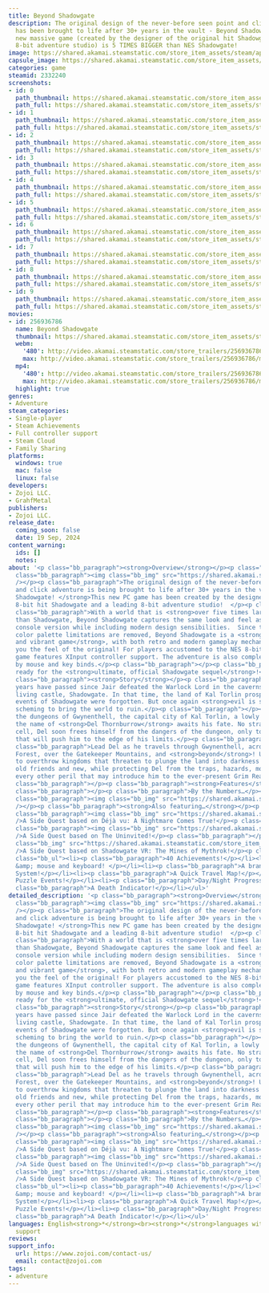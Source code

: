 ```yaml
---
title: Beyond Shadowgate
description: The original design of the never-before seen point and click adventure
  has been brought to life after 30+ years in the vault - Beyond Shadowgate! This
  new massive game (created by the designer of the original hit Shadowgate and a leading
  8-bit adventure studio) is 5 TIMES BIGGER than NES Shadowgate!
image: https://shared.akamai.steamstatic.com/store_item_assets/steam/apps/2332240/header.jpg?t=1727352234
capsule_image: https://shared.akamai.steamstatic.com/store_item_assets/steam/apps/2332240/capsule_231x87.jpg?t=1727352234
categories: game
steamid: 2332240
screenshots:
- id: 0
  path_thumbnail: https://shared.akamai.steamstatic.com/store_item_assets/steam/apps/2332240/ss_e93dc0f3afbd546d4cee4a8cf5cbca32e6f6616e.600x338.jpg?t=1727352234
  path_full: https://shared.akamai.steamstatic.com/store_item_assets/steam/apps/2332240/ss_e93dc0f3afbd546d4cee4a8cf5cbca32e6f6616e.1920x1080.jpg?t=1727352234
- id: 1
  path_thumbnail: https://shared.akamai.steamstatic.com/store_item_assets/steam/apps/2332240/ss_8e0d20306e24a4f08f1ce878dc4fbf265a6f30bd.600x338.jpg?t=1727352234
  path_full: https://shared.akamai.steamstatic.com/store_item_assets/steam/apps/2332240/ss_8e0d20306e24a4f08f1ce878dc4fbf265a6f30bd.1920x1080.jpg?t=1727352234
- id: 2
  path_thumbnail: https://shared.akamai.steamstatic.com/store_item_assets/steam/apps/2332240/ss_99d6edbfd27c03b1b0e36949e9d2c53514ac9529.600x338.jpg?t=1727352234
  path_full: https://shared.akamai.steamstatic.com/store_item_assets/steam/apps/2332240/ss_99d6edbfd27c03b1b0e36949e9d2c53514ac9529.1920x1080.jpg?t=1727352234
- id: 3
  path_thumbnail: https://shared.akamai.steamstatic.com/store_item_assets/steam/apps/2332240/ss_f78db1819309e05ca115fd1a7ea05d2246b483fc.600x338.jpg?t=1727352234
  path_full: https://shared.akamai.steamstatic.com/store_item_assets/steam/apps/2332240/ss_f78db1819309e05ca115fd1a7ea05d2246b483fc.1920x1080.jpg?t=1727352234
- id: 4
  path_thumbnail: https://shared.akamai.steamstatic.com/store_item_assets/steam/apps/2332240/ss_b361feaf8197953c38c626a9677d0a89b9236c5e.600x338.jpg?t=1727352234
  path_full: https://shared.akamai.steamstatic.com/store_item_assets/steam/apps/2332240/ss_b361feaf8197953c38c626a9677d0a89b9236c5e.1920x1080.jpg?t=1727352234
- id: 5
  path_thumbnail: https://shared.akamai.steamstatic.com/store_item_assets/steam/apps/2332240/ss_a9b8e27e02dcea3addf1b36269fcd3b0db18a97b.600x338.jpg?t=1727352234
  path_full: https://shared.akamai.steamstatic.com/store_item_assets/steam/apps/2332240/ss_a9b8e27e02dcea3addf1b36269fcd3b0db18a97b.1920x1080.jpg?t=1727352234
- id: 6
  path_thumbnail: https://shared.akamai.steamstatic.com/store_item_assets/steam/apps/2332240/ss_f08364d7c0e634d8060628cda642c70fb6757bf1.600x338.jpg?t=1727352234
  path_full: https://shared.akamai.steamstatic.com/store_item_assets/steam/apps/2332240/ss_f08364d7c0e634d8060628cda642c70fb6757bf1.1920x1080.jpg?t=1727352234
- id: 7
  path_thumbnail: https://shared.akamai.steamstatic.com/store_item_assets/steam/apps/2332240/ss_7246da6e2697d7f83a6b8e75667bc6fe76f787f0.600x338.jpg?t=1727352234
  path_full: https://shared.akamai.steamstatic.com/store_item_assets/steam/apps/2332240/ss_7246da6e2697d7f83a6b8e75667bc6fe76f787f0.1920x1080.jpg?t=1727352234
- id: 8
  path_thumbnail: https://shared.akamai.steamstatic.com/store_item_assets/steam/apps/2332240/ss_6b2826b9629537e4d03ce1862cd8d173b3a30b1e.600x338.jpg?t=1727352234
  path_full: https://shared.akamai.steamstatic.com/store_item_assets/steam/apps/2332240/ss_6b2826b9629537e4d03ce1862cd8d173b3a30b1e.1920x1080.jpg?t=1727352234
- id: 9
  path_thumbnail: https://shared.akamai.steamstatic.com/store_item_assets/steam/apps/2332240/ss_ba0c617abc261869aa29c6000f61d3d23fc65da0.600x338.jpg?t=1727352234
  path_full: https://shared.akamai.steamstatic.com/store_item_assets/steam/apps/2332240/ss_ba0c617abc261869aa29c6000f61d3d23fc65da0.1920x1080.jpg?t=1727352234
movies:
- id: 256936786
  name: Beyond Shadowgate
  thumbnail: https://shared.akamai.steamstatic.com/store_item_assets/steam/apps/256936786/movie.293x165.jpg?t=1722264157
  webm:
    '480': http://video.akamai.steamstatic.com/store_trailers/256936786/movie480_vp9.webm?t=1722264157
    max: http://video.akamai.steamstatic.com/store_trailers/256936786/movie_max_vp9.webm?t=1722264157
  mp4:
    '480': http://video.akamai.steamstatic.com/store_trailers/256936786/movie480.mp4?t=1722264157
    max: http://video.akamai.steamstatic.com/store_trailers/256936786/movie_max.mp4?t=1722264157
  highlight: true
genres:
- Adventure
steam_categories:
- Single-player
- Steam Achievements
- Full controller support
- Steam Cloud
- Family Sharing
platforms:
  windows: true
  mac: false
  linux: false
developers:
- Zojoi LLC.
- GrahfMetal
publishers:
- Zojoi LLC.
release_date:
  coming_soon: false
  date: 19 Sep, 2024
content_warning:
  ids: []
  notes:
about: '<p class="bb_paragraph"><strong>Overview</strong></p><p class="bb_paragraph"></p><p
  class="bb_paragraph"><img class="bb_img" src="https://shared.akamai.steamstatic.com/store_item_assets/steam/apps/2332240/extras/doors.png?t=1727352234"
  /></p><p class="bb_paragraph">The original design of the never-before seen point
  and click adventure is being brought to life after 30+ years in the vault - <strong>Beyond
  Shadowgate! </strong>This new PC game has been created by the designers of the original
  8-bit hit Shadowgate and a leading 8-bit adventure studio!  </p><p class="bb_paragraph"></p><p
  class="bb_paragraph">With a world that is <strong>over five times larger</strong>
  than Shadowgate, Beyond Shadowgate captures the same look and feel as the 8-bit
  console version while including modern design sensibilities.  Since the memory and
  color palette limitations are removed, Beyond Shadowgate is a <strong>much longer
  and vibrant game</strong>, with both retro and modern gameplay mechanics that give
  you the feel of the original! For players accustomed to the NES 8-bit version, the
  game features XInput controller support. The adventure is also completely playable
  by mouse and key binds.</p><p class="bb_paragraph"></p><p class="bb_paragraph">Get
  ready for the <strong>ultimate, official Shadowgate sequel</strong>!</p><p class="bb_paragraph"></p><p
  class="bb_paragraph"><strong>Story</strong></p><p class="bb_paragraph"></p><p class="bb_paragraph">35
  years have passed since Jair defeated the Warlock Lord in the caverns beneath the
  living castle, Shadowgate. In that time, the land of Kal Torlin prospered and the
  events of Shadowgate were forgotten. But once again <strong>evil is stirring</strong>,
  scheming to bring the world to ruin.</p><p class="bb_paragraph"></p><p class="bb_paragraph">In
  the dungeons of Gwynenthell, the capital city of Kal Torlin, a lowly Fenling by
  the name of <strong>Del Thornburrow</strong> awaits his fate. No stranger to a jail
  cell, Del soon frees himself from the dangers of the dungeon, only to begin a journey
  that will push him to the edge of his limits.</p><p class="bb_paragraph"></p><p
  class="bb_paragraph">Lead Del as he travels through Gwynenthell, across the Torlin
  Forest, over the Gatekeeper Mountains, and <strong>beyond</strong>! Uncover plots
  to overthrow kingdoms that threaten to plunge the land into darkness! Interact with
  old friends and new, while protecting Del from the traps, hazards, monsters, and
  every other peril that may introduce him to the ever-present Grim Reaper.</p><p
  class="bb_paragraph"></p><p class="bb_paragraph"><strong>Features</strong></p><p
  class="bb_paragraph"></p><p class="bb_paragraph">By the Numbers…</p><p class="bb_paragraph"></p><p
  class="bb_paragraph"><img class="bb_img" src="https://shared.akamai.steamstatic.com/store_item_assets/steam/apps/2332240/extras/chart.png?t=1727352234"
  /></p><p class="bb_paragraph"><strong>Also featuring…</strong></p><p class="bb_paragraph"></p><p
  class="bb_paragraph"><img class="bb_img" src="https://shared.akamai.steamstatic.com/store_item_assets/steam/apps/2332240/extras/dv.png?t=1727352234"
  />A Side Quest based on Déjà vu: A Nightmare Comes True!</p><p class="bb_paragraph"></p><p
  class="bb_paragraph"><img class="bb_img" src="https://shared.akamai.steamstatic.com/store_item_assets/steam/apps/2332240/extras/Uninvited.png?t=1727352234"
  />A Side Quest based on The Uninvited!</p><p class="bb_paragraph"></p><p class="bb_paragraph"><img
  class="bb_img" src="https://shared.akamai.steamstatic.com/store_item_assets/steam/apps/2332240/extras/mythrok.png?t=1727352234"
  />A Side Quest based on Shadowgate VR: The Mines of Mythrok!</p><p class="bb_paragraph"></p><ul
  class="bb_ul"><li><p class="bb_paragraph">40 Achievements!</p></li><li><p class="bb_paragraph">Controller
  &amp; mouse and keyboard! </p></li><li><p class="bb_paragraph">A brand new Hint
  System!</p></li><li><p class="bb_paragraph">A Quick Travel Map!</p></li><li><p class="bb_paragraph">Lethal
  Puzzle Events!</p></li><li><p class="bb_paragraph">Day/Night Progression!</p></li><li><p
  class="bb_paragraph">A Death Indicator!</p></li></ul>'
detailed_description: '<p class="bb_paragraph"><strong>Overview</strong></p><p class="bb_paragraph"></p><p
  class="bb_paragraph"><img class="bb_img" src="https://shared.akamai.steamstatic.com/store_item_assets/steam/apps/2332240/extras/doors.png?t=1727352234"
  /></p><p class="bb_paragraph">The original design of the never-before seen point
  and click adventure is being brought to life after 30+ years in the vault - <strong>Beyond
  Shadowgate! </strong>This new PC game has been created by the designers of the original
  8-bit hit Shadowgate and a leading 8-bit adventure studio!  </p><p class="bb_paragraph"></p><p
  class="bb_paragraph">With a world that is <strong>over five times larger</strong>
  than Shadowgate, Beyond Shadowgate captures the same look and feel as the 8-bit
  console version while including modern design sensibilities.  Since the memory and
  color palette limitations are removed, Beyond Shadowgate is a <strong>much longer
  and vibrant game</strong>, with both retro and modern gameplay mechanics that give
  you the feel of the original! For players accustomed to the NES 8-bit version, the
  game features XInput controller support. The adventure is also completely playable
  by mouse and key binds.</p><p class="bb_paragraph"></p><p class="bb_paragraph">Get
  ready for the <strong>ultimate, official Shadowgate sequel</strong>!</p><p class="bb_paragraph"></p><p
  class="bb_paragraph"><strong>Story</strong></p><p class="bb_paragraph"></p><p class="bb_paragraph">35
  years have passed since Jair defeated the Warlock Lord in the caverns beneath the
  living castle, Shadowgate. In that time, the land of Kal Torlin prospered and the
  events of Shadowgate were forgotten. But once again <strong>evil is stirring</strong>,
  scheming to bring the world to ruin.</p><p class="bb_paragraph"></p><p class="bb_paragraph">In
  the dungeons of Gwynenthell, the capital city of Kal Torlin, a lowly Fenling by
  the name of <strong>Del Thornburrow</strong> awaits his fate. No stranger to a jail
  cell, Del soon frees himself from the dangers of the dungeon, only to begin a journey
  that will push him to the edge of his limits.</p><p class="bb_paragraph"></p><p
  class="bb_paragraph">Lead Del as he travels through Gwynenthell, across the Torlin
  Forest, over the Gatekeeper Mountains, and <strong>beyond</strong>! Uncover plots
  to overthrow kingdoms that threaten to plunge the land into darkness! Interact with
  old friends and new, while protecting Del from the traps, hazards, monsters, and
  every other peril that may introduce him to the ever-present Grim Reaper.</p><p
  class="bb_paragraph"></p><p class="bb_paragraph"><strong>Features</strong></p><p
  class="bb_paragraph"></p><p class="bb_paragraph">By the Numbers…</p><p class="bb_paragraph"></p><p
  class="bb_paragraph"><img class="bb_img" src="https://shared.akamai.steamstatic.com/store_item_assets/steam/apps/2332240/extras/chart.png?t=1727352234"
  /></p><p class="bb_paragraph"><strong>Also featuring…</strong></p><p class="bb_paragraph"></p><p
  class="bb_paragraph"><img class="bb_img" src="https://shared.akamai.steamstatic.com/store_item_assets/steam/apps/2332240/extras/dv.png?t=1727352234"
  />A Side Quest based on Déjà vu: A Nightmare Comes True!</p><p class="bb_paragraph"></p><p
  class="bb_paragraph"><img class="bb_img" src="https://shared.akamai.steamstatic.com/store_item_assets/steam/apps/2332240/extras/Uninvited.png?t=1727352234"
  />A Side Quest based on The Uninvited!</p><p class="bb_paragraph"></p><p class="bb_paragraph"><img
  class="bb_img" src="https://shared.akamai.steamstatic.com/store_item_assets/steam/apps/2332240/extras/mythrok.png?t=1727352234"
  />A Side Quest based on Shadowgate VR: The Mines of Mythrok!</p><p class="bb_paragraph"></p><ul
  class="bb_ul"><li><p class="bb_paragraph">40 Achievements!</p></li><li><p class="bb_paragraph">Controller
  &amp; mouse and keyboard! </p></li><li><p class="bb_paragraph">A brand new Hint
  System!</p></li><li><p class="bb_paragraph">A Quick Travel Map!</p></li><li><p class="bb_paragraph">Lethal
  Puzzle Events!</p></li><li><p class="bb_paragraph">Day/Night Progression!</p></li><li><p
  class="bb_paragraph">A Death Indicator!</p></li></ul>'
languages: English<strong>*</strong><br><strong>*</strong>languages with full audio
  support
reviews:
support_info:
  url: https://www.zojoi.com/contact-us/
  email: contact@zojoi.com
tags:
- adventure
---
```


